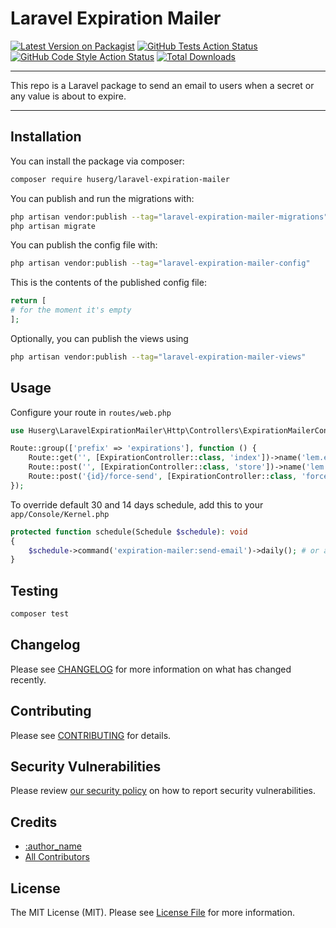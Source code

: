# Laravel Expiration Mailer

[![Latest Version on Packagist](https://img.shields.io/packagist/v/huserg/laravel-expiration-mailer.svg?style=flat-square)](https://packagist.org/packages/huserg/laravel-expiration-mailer)
[![GitHub Tests Action Status](https://img.shields.io/github/actions/workflow/status/huserg/laravel-expiration-mailer/run-tests.yml?branch=main&label=tests&style=flat-square)](https://github.com/huserg/laravel-expiration-mailer/actions?query=workflow%3Arun-tests+branch%3Amain)
[![GitHub Code Style Action Status](https://img.shields.io/github/actions/workflow/status/huserg/laravel-expiration-mailer/fix-php-code-style-issues.yml?branch=main&label=code%20style&style=flat-square)](https://github.com/huserg/laravel-expiration-mailer/actions?query=workflow%3A"Fix+PHP+code+style+issues"+branch%3Amain)
[![Total Downloads](https://img.shields.io/packagist/dt/huserg/laravel-expiration-mailer.svg?style=flat-square)](https://packagist.org/packages/huserg/laravel-expiration-mailer)

---

This repo is a Laravel package to send an email to users when a secret or any value is about to expire.

---

## Installation

You can install the package via composer:

```bash
composer require huserg/laravel-expiration-mailer
```

You can publish and run the migrations with:

```bash
php artisan vendor:publish --tag="laravel-expiration-mailer-migrations"
php artisan migrate
```

You can publish the config file with:

```bash
php artisan vendor:publish --tag="laravel-expiration-mailer-config"
```

This is the contents of the published config file:

```php
return [
# for the moment it's empty
];
```

Optionally, you can publish the views using

```bash
php artisan vendor:publish --tag="laravel-expiration-mailer-views"
```

## Usage

Configure your route in `routes/web.php`
```php
use Huserg\LaravelExpirationMailer\Http\Controllers\ExpirationMailerController;

Route::group(['prefix' => 'expirations'], function () {
    Route::get('', [ExpirationController::class, 'index'])->name('lem.expirations.index');
    Route::post('', [ExpirationController::class, 'store'])->name('lem.expirations.store');
    Route::post('{id}/force-send', [ExpirationController::class, 'forceSend'])->name('lem.expirations.force-send');
});
```

To override default 30 and 14 days schedule, add this to your `app/Console/Kernel.php`
```php
protected function schedule(Schedule $schedule): void
{
    $schedule->command('expiration-mailer:send-email')->daily(); # or any other schedule
}
```

## Testing

```bash
composer test
```

## Changelog

Please see [CHANGELOG](CHANGELOG.md) for more information on what has changed recently.

## Contributing

Please see [CONTRIBUTING](CONTRIBUTING.md) for details.

## Security Vulnerabilities

Please review [our security policy](../../security/policy) on how to report security vulnerabilities.

## Credits

- [:author_name](https://github.com/:author_username)
- [All Contributors](../../contributors)

## License

The MIT License (MIT). Please see [License File](LICENSE.md) for more information.
